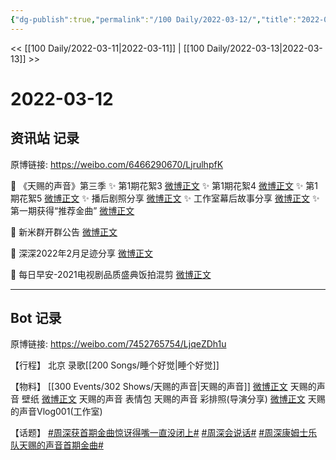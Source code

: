 ```yaml
---
{"dg-publish":true,"permalink":"/100 Daily/2022-03-12/","title":"2022-03-12","created":"2022-11-09T17:08:58.000+08:00","updated":"2023-04-11T14:46:34.667+08:00"}
---
```



<< [[100 Daily/2022-03-11\|2022-03-11]] | [[100 Daily/2022-03-13\|2022-03-13]] >>

# 2022-03-12

## 资讯站 记录

原博链接: https://weibo.com/6466290670/LjrulhpfK

💫 《天赐的声音》第三季
✨ 第1期花絮3 [微博正文](https://m.weibo.cn/6466290670/4746307422128569)
✨ 第1期花絮4 [微博正文](https://m.weibo.cn/6466290670/4746311415104567)
✨ 第1期花絮5 [微博正文](https://m.weibo.cn/6466290670/4746318766937105)
✨ 播后剧照分享 [微博正文](https://m.weibo.cn/6466290670/4746181823174862)
✨ 工作室幕后故事分享 [微博正文](https://m.weibo.cn/6466290670/4746312161166491)
✨ 第一期获得“推荐金曲” [微博正文](https://m.weibo.cn/6466290670/4746178921763504)

💫 新米群开群公告 [微博正文](https://m.weibo.cn/6466290670/4746284524901890)

💫 深深2022年2月足迹分享 [微博正文](https://m.weibo.cn/6466290670/4746266661882368)

💫 每日早安-2021电视剧品质盛典饭拍混剪
[微博正文](https://m.weibo.cn/6466290670/4746111333697727)

---
## Bot 记录

原博链接: https://weibo.com/7452765754/LjqeZDh1u

【行程】
北京 录歌[[200 Songs/睡个好觉\|睡个好觉]]

【物料】
[[300 Events/302 Shows/天赐的声音\|天赐的声音]]
[微博正文](https://m.weibo.cn/1315706994/4746165935148155) 天赐的声音 壁纸
[微博正文](https://m.weibo.cn/1315706994/4746264078455385) 天赐的声音 表情包
[](https://m.weibo.cn/1846843604/4746190849051024) 天赐的声音 彩排照(导演分享)
[微博正文](https://m.weibo.cn/7478855230/4746309196061654) 天赐的声音Vlog001(工作室)

【话题】
[#周深获首期金曲惊讶得嘴一直没闭上#](https://s.weibo.com/weibo?q=%23%E5%91%A8%E6%B7%B1%E8%8E%B7%E9%A6%96%E6%9C%9F%E9%87%91%E6%9B%B2%E6%83%8A%E8%AE%B6%E5%BE%97%E5%98%B4%E4%B8%80%E7%9B%B4%E6%B2%A1%E9%97%AD%E4%B8%8A%23)
[#周深会说话#](https://s.weibo.com/weibo?q=%23%E5%91%A8%E6%B7%B1%E4%BC%9A%E8%AF%B4%E8%AF%9D%23)
[#周深康姆士乐队天赐的声音首期金曲#](https://s.weibo.com/weibo?q=%23%E5%91%A8%E6%B7%B1%E5%BA%B7%E5%A7%86%E5%A3%AB%E4%B9%90%E9%98%9F%E5%A4%A9%E8%B5%90%E7%9A%84%E5%A3%B0%E9%9F%B3%E9%A6%96%E6%9C%9F%E9%87%91%E6%9B%B2%23)
